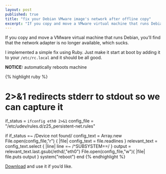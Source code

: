 ```yaml
---
layout: post
published: true
title: "fix your Debian VMware image's network after offline copy"
excerpt: "If you copy and move a VMware virtual machine that runs Debian, you’ll find that the network adapter is no longer available, which sucks."
---
```


If you copy and move a VMware virtual machine that runs Debian, you’ll find that the network adapter is no longer available, which sucks.

I implemented a simple fix using Ruby. Just make it start at boot by adding it to your `/etc/rc.local` and it should be all good.

**NOTICE:** automatically reboots machine

{% highlight ruby %}
# 2>&1 redirects stderr to stdout so we can capture it
if_status = `ifconfig eth0 2>&1`
config_file = "/etc/udev/rules.d/z25_persistent-net.rules"

if if_status =~ /Device not found/
  config_text = Array.new
  File.open(config_file,"r") { |file| config_text = file.readlines }
  relevant_text = config_text.select { |line| line =~ /^SUBSYSTEM==/ }
  output = relevant_text.last.gsub(/ethd/,"eth0")
  File.open(config_file,"w"){ |file| file.puts output }
  system("reboot")
end
{% endhighlight %}

[Download][1] and use it if you’d like.


[1]: http://jerodsanto.net/src/ruby/vm_mac_fixer.rb
